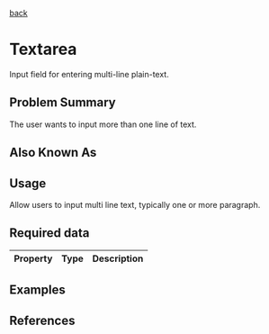 [back](#)

# Textarea

Input field for entering multi-line plain-text.

## Problem Summary

The user wants to input more than one line of text. 

## Also Known As



## Usage

Allow users to input multi line text, typically one or more paragraph.

## Required data


Property | Type | Description
------------ | ------------- | -------------

## Examples



## References




